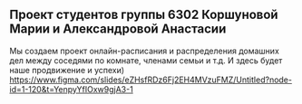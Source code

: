 ## Проект студентов группы 6302 Коршуновой Марии и Александровой Анастасии
Мы создаем проект онлайн-расписания и распределения домашних дел между соседями по комнате, членами семьи и т.д. И здесь будет наше продвижение и успехи)
https://www.figma.com/slides/eZHsfRDz6Fj2EH4MVzuFMZ/Untitled?node-id=1-120&t=YenpyYfIOxw9gjA3-1

